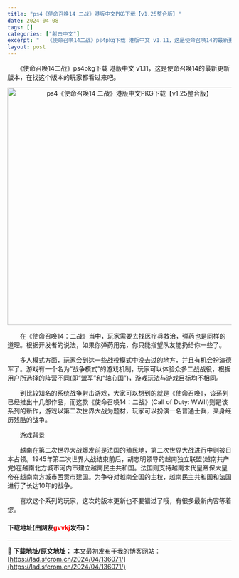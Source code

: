 ```yaml
---
title: "ps4《使命召唤14 二战》港版中文PKG下载【v1.25整合版】"
date: 2024-04-08
tags: []
categories: ["射击中文"]
excerpt: "　　《使命召唤14二战》ps4pkg下载 港版中文 v1.11，这是使命召唤14的最新更新版本，在找这个版本的玩家都看过来吧。 　　在《使命召唤14：二战》当中，玩家需要去找医疗兵救治，弹药也是同样的道理。根据开发者的说法，如果你弹药用完，你只能指望队友能扔给你一些了。 　　多人模式方面，玩家会到达&hellip;"
layout: post
---
```


 <p>　　《使命召唤14二战》ps4pkg下载 港版中文 v1.11，这是使命召唤14的最新更新版本，在找这个版本的玩家都看过来吧。</p> <p align="center"><img border="0" src="https://lad.sfcrom.cn/wp-content/uploads/2024/04/20240408_66135eb6a77d4.webp" width="533" alt="ps4《使命召唤14 二战》港版中文PKG下载【v1.25整合版】" /></p> <p>　　在《使命召唤14：二战》当中，玩家需要去找医疗兵救治，弹药也是同样的道理。根据开发者的说法，如果你弹药用完，你只能指望队友能扔给你一些了。</p> <p>　　多人模式方面，玩家会到达一些战役模式中没去过的地方，并且有机会扮演德军了。游戏有一个名为&ldquo;战争模式&rdquo;的游戏机制，玩家可以体验众多二战战役，根据用户所选择的阵营不同(即&ldquo;盟军&rdquo;和&ldquo;轴心国&rdquo;)，游戏玩法与游戏目标均不相同。</p> <p>　　到比较知名的系统战争射击游戏，大家可以想到的就是《使命召唤》，该系列已经推出十几部作品，而这款《使命召唤14：二战》(Call of Duty: WWII)则是该系列的新作，游戏以第二次世界大战为题材，玩家可以扮演一名普通士兵，亲身经历残酷的战争。</p> <p>　　游戏背景</p> <p>　　越南在第二次世界大战爆发前是法国的殖民地，第二次世界大战进行中则被日本占领。1945年第二次世界大战结束前后，胡志明领导的越南独立联盟(越南共产党)在越南北方城市河内市建立越南民主共和国。法国则支持越南末代皇帝保大皇帝在越南南方城市西贡市建国。为争夺对越南全国的主权，越南民主共和国和法国进行了长达10年的战争。</p> <p>　　喜欢这个系列的玩家，这次的版本更新也不要错过了哦，有很多最新内容等着您。</p> <p><h4>下载地址(由网友<font color="red">gvvkj</font>发布)：</h4></p> 

---
📖 **下载地址/原文地址：** 本文最初发布于我的博客网站：[https://lad.sfcrom.cn/2024/04/136071/](https://lad.sfcrom.cn/2024/04/136071/)

